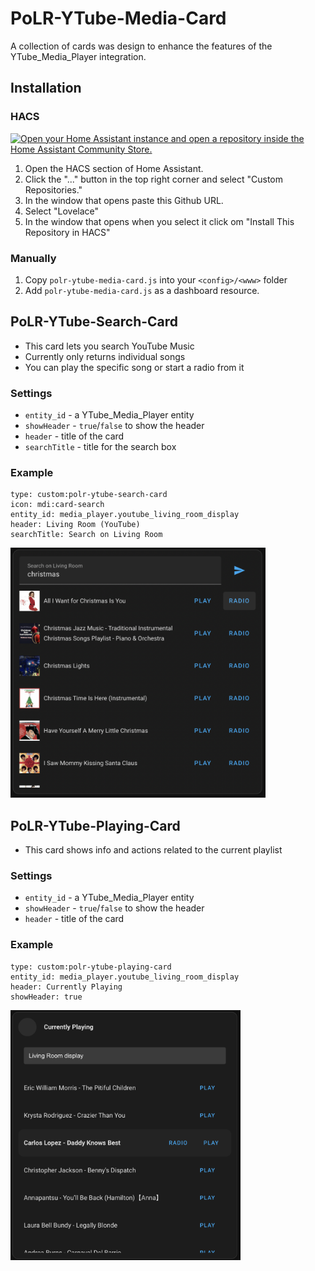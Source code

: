 # PoLR-YTube-Media-Card

A collection of cards was design to enhance the features of the YTube_Media_Player integration.

## Installation

### HACS

[![Open your Home Assistant instance and open a repository inside the Home Assistant Community Store.](https://my.home-assistant.io/badges/hacs_repository.svg)](https://my.home-assistant.io/redirect/hacs_repository/?repository=polr-ytube-media-card&category=Lovelace&owner=pathofleastresistor)

1. Open the HACS section of Home Assistant.
2. Click the "..." button in the top right corner and select "Custom Repositories."
3. In the window that opens paste this Github URL.
4. Select "Lovelace"
5. In the window that opens when you select it click om "Install This Repository in HACS"

### Manually

1. Copy `polr-ytube-media-card.js` into your `<config>/<www>` folder
2. Add `polr-ytube-media-card.js` as a dashboard resource.

## PoLR-YTube-Search-Card

-   This card lets you search YouTube Music
-   Currently only returns individual songs
-   You can play the specific song or start a radio from it

### Settings

-   `entity_id` - a YTube_Media_Player entity
-   `showHeader` - `true`/`false` to show the header
-   `header` - title of the card
-   `searchTitle` - title for the search box

### Example

```
type: custom:polr-ytube-search-card
icon: mdi:card-search
entity_id: media_player.youtube_living_room_display
header: Living Room (YouTube)
searchTitle: Search on Living Room
```

<img src="img/polr-ytube-search-card.png" height="400" />

## PoLR-YTube-Playing-Card

-   This card shows info and actions related to the current playlist

### Settings

-   `entity_id` - a YTube_Media_Player entity
-   `showHeader` - `true`/`false` to show the header
-   `header` - title of the card

### Example

```
type: custom:polr-ytube-playing-card
entity_id: media_player.youtube_living_room_display
header: Currently Playing
showHeader: true
```

<img src="img/polr-ytube-playing-card.png" height="400" />
